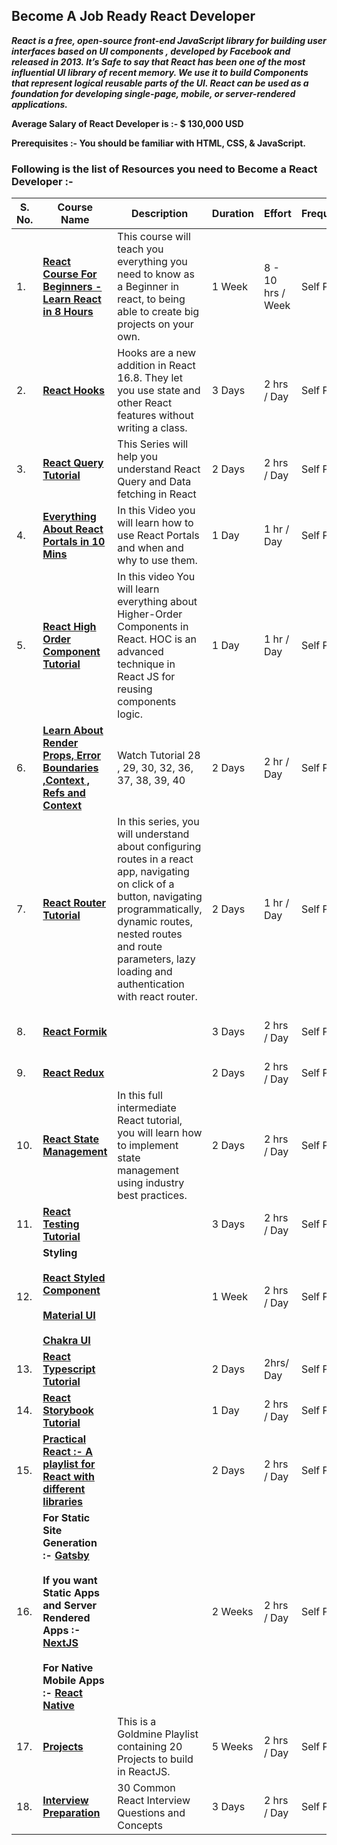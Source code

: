 ## Become A Job Ready React Developer

***React is a free, open-source front-end JavaScript library for building user interfaces based on UI components , developed by Facebook and released in 2013. It’s Safe to say that React has been one of the most influential UI library of recent memory. We use it to build Components that represent logical reusable parts of the UI. React can be used as a foundation for developing single-page, mobile, or server-rendered applications.***
  
**Average Salary of React Developer is :- $ 130,000 USD**
  
  
**Prerequisites :- You should be familiar with HTML, CSS, & JavaScript.**
  
  
### Following is the list of Resources you need to Become a React Developer :-

| S. No. |  Course Name | Description | Duration | Effort |  Frequency | Prerequisites | 
| ----    |  ----                  | ----               |  ----          | ----      | ----                |---- |
| 1. | **[React Course For Beginners - Learn React in 8 Hours](https://www.youtube.com/watch?v=f55qeKGgB_M&list=PLpPqplz6dKxW5ZfERUPoYTtNUNvrEebAR&index=19)** | This course will teach you everything you need to know as a Beginner in react, to being able to create big projects on your own. | 1 Week | 8 - 10 hrs / Week | Self Paced | Basic Understanding of HTML, CSS & JavaScript |
| 2. | **[React Hooks](https://youtube.com/playlist?list=PLC3y8-rFHvwisvxhZ135pogtX7_Oe3Q3A)** | Hooks are a new addition in React 16.8. They let you use state and other React features without writing a class. | 3 Days | 2 hrs / Day | Self Paced |  Basics of React, Functional & Class Components , props, state, etc |
|3.| **[React Query Tutorial](https://youtube.com/playlist?list=PLC3y8-rFHvwjTELCrPrcZlo6blLBUspd2)** | This Series will help you understand React Query and Data fetching in React | 2 Days | 2 hrs / Day | Self Paced | 1. React Fundamentals <br> <br> 2. React Hooks |
| 4. | **[Everything About React Portals in 10 Mins](https://youtu.be/_HkxuxZ5QO0)** | In this Video you will learn how to use React Portals and when and why to use them. | 1 Day | 1 hr / Day | Self Paced | React Fundamentals | 
| 5. | **[React High Order Component Tutorial](https://youtu.be/tsCoBd7xSK8)** | In this video You will learn everything about Higher-Order Components in React. HOC is an advanced technique in React JS for reusing components logic. | 1 Day | 1 hr / Day | Self Paced |  React Fundamentals | 
| 6.|**[Learn About Render Props, Error Boundaries ,Context , Refs and Context](https://www.youtube.com/watch?v=QFaFIcGhPoM&list=PLC3y8-rFHvwgg3vaYJgHGnModB54rxOk3&index=2)** | Watch Tutorial 28 , 29, 30, 32, 36, 37, 38, 39, 40 | 2 Days | 2 hr / Day | Self Paced  |React Fundamentals|
| 7.|**[React Router Tutorial](https://youtube.com/playlist?list=PLC3y8-rFHvwjkxt8TOteFdT_YmzwpBlrG)** | In this series, you will understand about configuring routes in a react app, navigating on click of a button, navigating programmatically, dynamic routes, nested routes and route parameters, lazy loading and authentication with react router. | 2 Days | 1 hr / Day | Self Paced | 1. React Fundamentals <br> <br> 2.  React Hooks |
| 8. | **[React Formik](https://youtube.com/playlist?list=PLC3y8-rFHvwiPmFbtzEWjESkqBVDbdgGu)** | | 3 Days | 2 hrs / Day | Self Paced  | HTML, CSS, JavaScript + ES6 , React ( Hooks ) | 
|9. |**[React Redux](https://www.youtube.com/playlist?list=PLC3y8-rFHvwiaOAuTtVXittwybYIorRB3)** | | 2 Days | 2 hrs / Day | Self Paced | Fundamentals of React | 
| 10. | **[React State Management](https://youtu.be/-bEzt5ISACA)** | In this full intermediate React tutorial, you will learn how to implement state management using industry best practices. | 2 Days  | 2 hrs / Day | Self Paced |  Fundamentals of React | 
| 11. |**[React Testing Tutorial](https://youtube.com/playlist?list=PLC3y8-rFHvwirqe1KHFCHJ0RqNuN61SJd)** |  | 3 Days | 2 hrs / Day | Self Paced | React Fundamentals |
|12.| **Styling <br> <br>[React Styled Component](https://youtube.com/playlist?list=PLC3y8-rFHvwgu-G08-7ovbN9EyhF_cltM) <br> <br>[Material UI](https://youtube.com/playlist?list=PL4cUxeGkcC9gjxLvV4VEkZ6H6H4yWuS58) <br> <br>[Chakra UI](https://youtube.com/playlist?list=PLx2Y9Sna27Xt3deeeOLqW59-mdWpUWQ0T)** |  | 1 Week  |2 hrs / Day | Self Paced | Fundamentals of React | 
| 13. | **[React Typescript Tutorial](https://youtube.com/playlist?list=PLC3y8-rFHvwi1AXijGTKM0BKtHzVC-LSK)** |  | 2 Days | 2hrs/ Day | Self Paced | Fundamentals of React | 
|14. |**[React Storybook Tutorial](https://youtube.com/playlist?list=PLC3y8-rFHvwhC-j3x3t9la8-GQJGViDQk)** |  |1 Day | 2 hrs / Day | Self Paced | Fundamentals of React | 
| 15. |**[Practical React :- A playlist for React with different libraries](https://youtube.com/playlist?list=PLC3y8-rFHvwhAh1ypBvcZLDO6I7QTY5CM)** | |2 Days | 2 hrs / Day | Self Paced |Fundamentals of React  | 
|16. |**For Static Site Generation :- [Gatsby](https://youtube.com/playlist?list=PL4cUxeGkcC9hw1g77I35ZivVLe8k2nvjB) <br> <br> If you want Static Apps and Server Rendered Apps :-[NextJS](https://youtube.com/playlist?list=PLC3y8-rFHvwgC9mj0qv972IO5DmD-H0ZH)<br> <br> For Native Mobile Apps :- [React Native](https://youtu.be/VozPNrt-LfE)** |  | 2 Weeks | 2 hrs / Day | Self Paced | Fundamentals of React | 
| 17. |**[Projects](https://youtube.com/playlist?list=PL6QREj8te1P6wX9m5KnicnDVEucbOPsqR)** | This is a Goldmine Playlist containing 20 Projects to build in ReactJS. |5 Weeks | 2 hrs / Day  | Self Paced | Fundamentals of React |
|18.| **[Interview Preparation](https://youtu.be/XBTJDpT2XaI)** | 30 Common React Interview Questions and Concepts | 3 Days | 2 hrs / Day | Self Paced |Complete Knowledge of React |

